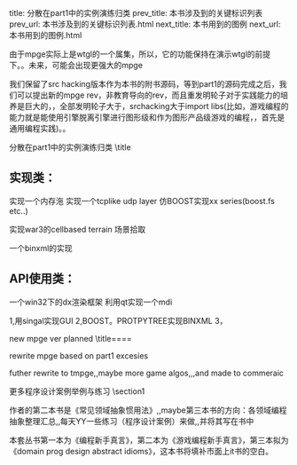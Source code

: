﻿title: 分散在part1中的实例演练归类
prev_title: 本书涉及到的关键标识列表
prev_url: 本书涉及到的关键标识列表.html
next_title: 本书用到的图例
next_url: 本书用到的图例.html

由于mpge实际上是wtgl的一个属集，所以，它的功能保持在演示wtgl的前提下。。未来，可能会出现更强大的mpge

我们保留了src hacking版本作为本书的附书源码，等到part1的源码完成之后，我们可以提出新的mpge rev，非教育导向的rev，而且重发明轮子对于实践能力的培养是巨大的，，全部发明轮子大于，srchacking大于import libs(比如，游戏编程的能力就是能使用引擎脱离引擎进行图形级和作为图形产品级游戏的编程，，首先是通用编程实践)。。

分散在part1中的实例演练归类
\title

实现类：
-----------------

实现一个内存沲
实现一个tcplike udp layer
仿BOOST实现xx series(boost.fs etc..)

实现war3的cellbased terrain
场景拾取

一个binxml的实现

API使用类：
----------------
一个win32下的dx渲染框架
利用qt实现一个mdi


1,用singal实现GUI
2,BOOST。PROTPYTREE实现BINXML
3，

new mpge ver planned
\title====

rewrite mpge based on part1 excesies

futher rewrite to tmpge,,maybe more game algos,,,and made to commeraic

更多程序设计案例举例与练习
\section1

作者的第二本书是《常见领域抽象惯用法》,,maybe第三本书的方向：各领域编程抽象整理汇总,,每天YY一些练习（程序设计案例）来做,,并将其写在书中

本套丛书第一本为《编程新手真言》，第二本为《游戏编程新手真言》，第三本拟为《domain prog design abstract idioms》，这本书将填补市面上it书的空白。
